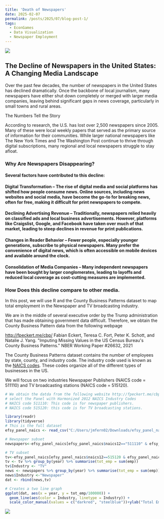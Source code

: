 ```yaml
---
title: 'Death of Newspapers'
date: 2025-02-07
permalink: /posts/2025/07/blog-post-1/
tags:
  - EconGames
  - Data Visualization
  - Newspaper Employment
---
```


![](https://cdn.prod.website-files.com/61ea4a526864d021a5ef3bfc/649ac00e4fe9ce8199a0abbc_2023-06-25-1-newspaper-industry-has-faced-enormous-pressure.png)

## The Decline of Newspapers in the United States: A Changing Media Landscape

Over the past few decades, the number of newspapers in the United States has declined dramatically. Once the backbone of local journalism, many newspapers have either shut down completely or merged with larger media companies, leaving behind significant gaps in news coverage, particularly in small towns and rural areas.

The Numbers Tell the Story

According to research, the U.S. has lost over 2,500 newspapers since 2005. Many of these were local weekly papers that served as the primary source of information for their communities. While larger national newspapers like The New York Times and The Washington Post continue to thrive through digital subscriptions, many regional and local newspapers struggle to stay afloat.

### Why Are Newspapers Disappearing?

#### Several factors have contributed to this decline:

#### Digital Transformation – The rise of digital media and social platforms has shifted how people consume news. Online sources, including news websites and social media, have become the go-to for breaking news, often for free, making it difficult for print newspapers to compete.

#### Declining Advertising Revenue – Traditionally, newspapers relied heavily on classified ads and local business advertisements. However, platforms like Craigslist, Google, and Facebook have taken over much of that market, leading to steep declines in revenue for print publications.

#### Changes in Reader Behavior – Fewer people, especially younger generations, subscribe to physical newspapers. Many prefer the convenience of digital news, which is often accessible on mobile devices and available around the clock.

#### Consolidation of Media Companies – Many independent newspapers have been bought by larger conglomerates, leading to layoffs and reduced local coverage as cost-cutting measures are implemented.

### How Does this decline compare to other media.
In this post, we will use R and the County Business Patterns dataset to map total employment in the Newspaper and TV broadcasting industry.

We are in the middle of several executive order by the Trump administration that has made obtaining government data difficult. Therefore, we obtain the County Business Pattern data from the following webpage

http://fpeckert.me/cbp/
Fabian Eckert, Teresa C. Fort, Peter K. Schott, and Natalie J. Yang. "Imputing Missing Values in the US Census Bureau's County Business Patterns." NBER Working Paper #26632, 2021

The County Business Patterns dataset contains the number of employees by state, county, and industry code. The industry code used is known as the [NAICS codes](https://www.census.gov/naics/). These codes organize all of the different types of businesses in the US.

We will focus on two industries Newspaper Publishers (NAICS code = 511110) and TV broadcasting stations (NAICS code = 515120). 

```r
# We obtain the datda from the following website http://fpeckert.me/cbp/
# select the Panel with Harmonized 2012 NAICS Industry Codes   
# NAICS code 511110: This code is for newspaper publishers. 
# NAICS code 515120: this code is for TV broadcasting stations.

library(readr)
library(tidyverse)
# This is the full dataset
efsy_panel_naics <- read_csv("C:/Users/jmfern02/Downloads/efsy_panel_naics.csv/efsy_panel_naics.csv")

# Newspaper subset
newspapers<-efsy_panel_naics[efsy_panel_naics$naics12=="511110" & efsy_panel_naics$year>2002, ]

# TV subset
tv<-efsy_panel_naics[efsy_panel_naics$naics12==515120 & efsy_panel_naics$year>2002, ]
tv <- tv %>% group_by(year) %>% summarise(tot_emp = sum(emp))
tv$Industry <- "TV"
news <- newspapers %>% group_by(year) %>% summarise(tot_emp = sum(emp))
news$Industry <-"Newspaper"
dat <- rbind(news,tv)

# Creates a two line graph
ggplot(dat, aes(x = year, y = tot_emp/100000)) + 
  geom_line(aes(color = Industry, linetype = Industry)) + 
  scale_color_manual(values = c("darkred", "steelblue"))+ylab("Total Employment (100,000)")+labs(title = "Death of Newspapers?")

```
![](https://prof-fernandez.github.io/files/death_news.jpg)
